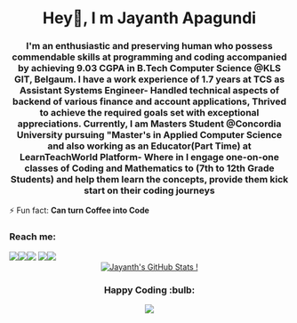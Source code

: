 <h1 align="center">Hey👋, I m Jayanth Apagundi</h1>
 
<h3 align="center">I'm an enthusiastic and preserving human who possess commendable skills at programming and coding accompanied by achieving 9.03 CGPA in B.Tech Computer Science @KLS GIT, Belgaum. I have a work experience of 1.7 years at TCS as Assistant Systems Engineer- Handled technical aspects of backend of various finance and account applications, Thrived to achieve the required goals set with exceptional appreciations. Currently, I am <b> Masters Student @Concordia University pursuing "Master's in Applied Computer Science </b> and also working as an Educator(Part Time) at LearnTeachWorld Platform- Where in I engage one-on-one classes of Coding and Mathematics to (7th to 12th Grade Students) and help them learn the concepts, provide them kick start on their coding journeys </h3> 

⚡ Fun fact: **Can turn Coffee into Code**

<h3>Reach me:</h3> 
<a href="mailto:apagundijayanth1999@gmail.com"><img src="https://img.icons8.com/fluent/48/000000/gmail.png"/></a><a href="https://www.linkedin.com/in/jayanthapagundi/"><img src="https://img.icons8.com/color/48/000000/linkedin.png"/></a><a href="https://www.instagram.com/jayanth_apagundi/"><img src="https://img.icons8.com/fluent/48/000000/instagram-new.png"/></a> <a href="https://twitter.com/JayanthApagundi"><img src="https://img.icons8.com/fluent/48/000000/twitter.png"/></a><a href="https://www.facebook.com/apagundi.jayanth/"><img src="https://img.icons8.com/fluent/48/000000/facebook-new.png"/></a> 


<div align="center">
 <a href="https://github.com/JayanthApagundi">
  <img align="center" src="https://github-readme-stats.vercel.app/api?username=JayanthApagundi&show_icons=true&theme=dark)" alt="Jayanth's GitHub Stats !">
 </a>
</div>

<h3 align="center"> <b> Happy Coding </b> :bulb: </h3> 

<div align="center">
<a href="https://www.hackerrank.com/Jayanth_Apagundi">
 <img src="https://img.icons8.com/windows/32/000000/hackerrank.png"/>
</a>
</div> 


























